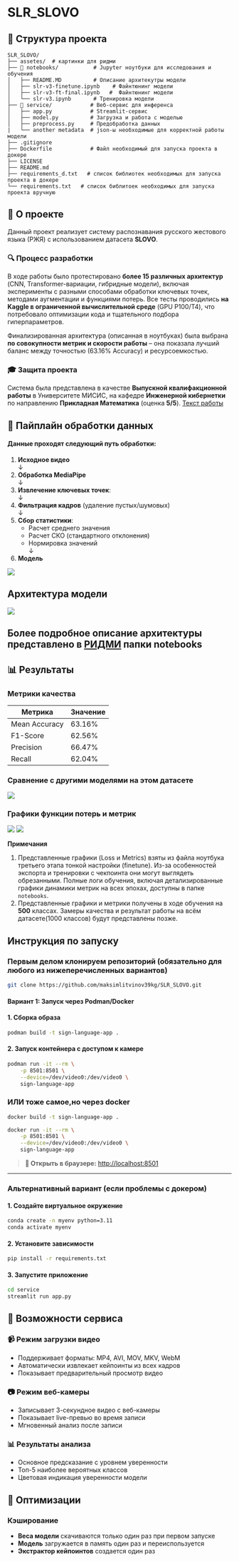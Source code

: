 # SLR_SLOVO

## 📁 Структура проекта

```
SLR_SLOVO/
├── assetes/  # картинки для ридми
├── 📓 notebooks/           # Jupyter ноутбуки для исследования и обучения
│   ├── README.MD          # Описание архитекутры модели
│   ├── slr-v3-finetune.ipynb    # Файнтюнинг модели
│   ├── slr-v3-ft-final.ipynb   #  Файнтюнинг модели
│   └── slr-v3.ipynb       # Тренировка модели
├── 🔧 service/            # Веб-сервис для инференса
│   ├── app.py            # Streamlit-сервис
│   ├── model.py          # Загрузка и работа с моделью
│   ├── preprocess.py     # Предобработка данных     
|   └── another metadata  # json-ы необходимые для корректной работы модели
├── .gitignore  
├── Dockerfile            # Файл необходимый для запуска проекта в докере         
├── LICENSE
├── README.md    
├── requirements_d.txt   # список библиотек необходимых для запуска проекта в докере            
└── requirements.txt   # список библитоек необходимых для запуска проекта вручную         
```

## 🎯 О проекте  

Данный проект реализует систему распознавания русского жестового языка (РЖЯ) с использованием датасета **SLOVO**.  

### 🔍 Процесс разработки  
В ходе работы было протестировано **более 15 различных архитектур** (CNN, Transformer-вариации, гибридные модели), включая эксперименты с разными способами обработки ключевых точек, методами аугментации и функциями потерь. Все тесты проводились **на Kaggle в ограниченной вычислительной среде** (GPU P100/T4), что потребовало оптимизации кода и тщательного подбора гиперпараметров.  

Финализированная архитектура (описанная в ноутбуках) была выбрана **по совокупности метрик и скорости работы** – она показала лучший баланс между точностью (63.16% Accuracy) и ресурсоемкостью.  

### 🎓 Защита проекта  
Система была представлена в качестве **Выпускной квалифакционной работы** в Университете МИСИС, на кафедре **Инженерной кибернетки** по направлению **Прикладная Математика** (оценка **5/5**). [Текст работы](https://drive.google.com/file/d/1IU3wsDahYnyywR9jaR9OGWYYy7yL0LQ5)

## 🔄 Пайплайн обработки данных

#### Данные проходят следующий путь обработки:

1. **Исходное видео**  
   ↓  
2. **Обработка MediaPipe**  
   ↓  
3. **Извлечение ключевых точек**:  
   ↓  
4. **Фильтрация кадров** (удаление пустых/шумовых)  
   ↓  
5. **Сбор статистики**:  
   - Расчет среднего значения  
   - Расчет СКО (стандартного отклонения)  
   - Нормировка значений  
   ↓  
6. **Модель**

![](assets/data_pipe.png)

## Архитектура модели

![](assets/a_final.png)

## Более подробное описание архитектуры представлено в [РИДМИ](notebooks/README.MD) папки notebooks

[](assets/a_final.png)

## 📊 Результаты

### Метрики качества

| Метрика | Значение |
|---------|----------|
| Mean Accuracy | 63.16% |
| F1-Score | 62.56% |
| Precision | 66.47% |
| Recall | 62.04% |

### Сравнение с другими моделями на этом датасете

![](assets/other_models.png)

### Графики функции потерь и метрик

![](assets/loss.png)
![](assets/metrics.png)

**Примечания**  
1) Представленные графики (Loss и Metrics) взяты из файла ноутбука третьего этапа тонкой настройки (finetune). Из-за особенностей экспорта и тренировки с чекпоинта они могут выглядеть обрезанными. Полные логи обучения, включая детализированные графики динамики метрик на всех эпохах, доступны в папке `notebooks`.
2) Представленные графики и метрики получены в ходе обучения на **500** классах. Замеры качества и результат работы на всём датасете(1000 классов) будут представлены позже.

## Инструкция по запуску

### Первым делом клонируем репозиторий (обязательно для любого из нижеперечисленных вариантов)

```bash 
git clone https://github.com/maksimlitvinov39kg/SLR_SLOVO.git
```

#### **Вариант 1: Запуск через Podman/Docker**

#### 1. Сборка образа
```bash
podman build -t sign-language-app .
```

#### 2. Запуск контейнера с доступом к камере
```bash
podman run -it --rm \
    -p 8501:8501 \
    --device=/dev/video0:/dev/video0 \ 
    sign-language-app
```

### ИЛИ тоже самое,но через docker
```bash
docker build -t sign-language-app .
```
```bash
docker run -it --rm \
    -p 8501:8501 \
    --device=/dev/video0:/dev/video0 \
    sign-language-app
```

> **🔹 Открыть в браузере:** [http://localhost:8501](http://localhost:8501)  

---
### Альтернативный вариант (если проблемы с докером)

#### 1. Создайте виртуальное окружение

```bash
conda create -n myenv python=3.11
conda activate myenv
```

#### 2. Установите зависимости

```bash
pip install -r requirements.txt
```

#### 3. Запустите приложение

```bash
cd service
streamlit run app.py
```

## 🎯 Возможности сервиса

### 📹 Режим загрузки видео
- Поддерживает форматы: MP4, AVI, MOV, MKV, WebM
- Автоматически извлекает кейпоинты из всех кадров
- Показывает предварительный просмотр видео

### 📷 Режим веб-камеры
- Записывает 3-секундное видео с веб-камеры
- Показывает live-превью во время записи
- Мгновенный анализ после записи

### 📊 Результаты анализа
- Основное предсказание с уровнем уверенности
- Топ-5 наиболее вероятных классов
- Цветовая индикация уверенности модели

## 🔧 Оптимизации

### Кэширование
- **Веса модели** скачиваются только один раз при первом запуске
- **Модель** загружается в память один раз и переиспользуется
- **Экстрактор кейпоинтов** создается один раз
